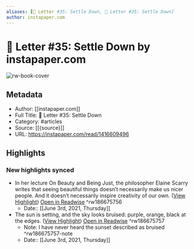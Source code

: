 ```yaml
---
aliases: [📩 Letter #35: Settle Down, 📩 Letter #35: Settle Down]
author: instapaper.com
---
```

# 📩 Letter #35: Settle Down by instapaper.com

![rw-book-cover](https://readwise-assets.s3.amazonaws.com/static/images/article2.74d541386bbf.png)

## Metadata
- Author: [[instapaper.com]]
- Full Title: 📩 Letter #35: Settle Down
- Category: #articles
- Source: [[{source}]]
- URL: https://instapaper.com/read/1416609496

## Highlights
### New highlights synced
- In her lecture On Beauty and Being Just, the philosopher Elaine Scarry writes that seeing beautiful things doesn’t necessarily make us nicer people. And it doesn’t necessarily inspire creativity of our own. ([View Highlight](https://instapaper.com/read/1416609496/16568992)) [Open in Readwise](https://readwise.io/open/186675756) ^rw186675756
    - Date:: [[June 3rd, 2021, Thursday]]
- The sun is setting, and the sky looks bruised: purple, orange, black at the edges. ([View Highlight](https://instapaper.com/read/1416609496/16569006)) [Open in Readwise](https://readwise.io/open/186675757) ^rw186675757
    - Note: I have never heard the sunset described as bruised ^rw186675757-note
    - Date:: [[June 3rd, 2021, Thursday]]
